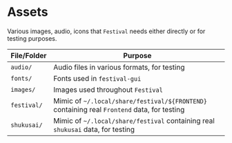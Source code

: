 # Assets
Various images, audio, icons that `Festival` needs either directly or for testing purposes.

| File/Folder        | Purpose |
|--------------------|---------|
| `audio/`           | Audio files in various formats, for testing
| `fonts/`           | Fonts used in `festival-gui`
| `images/`          | Images used throughout `Festival`
| `festival/`        | Mimic of `~/.local/share/festival/${FRONTEND}` containing real `Frontend` data, for testing
| `shukusai/`        | Mimic of `~/.local/share/festival` containing real `shukusai` data, for testing
